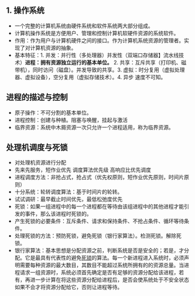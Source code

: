 ## 1. 操作系统

- 一个完整的计算机系统由硬件系统和软件系统两大部分组成。
- 计算机操作系统是方便用户、管理和控制计算机软硬件资源的系统软件。
- 作用：作为用户与计算机硬件之间的接口。作为计算机系统资源的管理者。实现了对计算机资源的抽象。
- 基本特征：1. 并发：并行性（多处理器）并发性（双端口存储器】流水线技术）**进程：拥有资源独立运行的基本单位。** 2. 共享：互斥共享（打印机、磁带机），同时访问（磁盘）。并发导致的共享。3. 虚拟：时分复用（虚拟处理器、虚拟设备），空分复用（虚拟存储技术）。4. 异步 速度不可知。



## 进程的描述与控制

- 原子操作：不可分割的基本单位。
- 进程控制：创建与种植。阻塞与唤醒，挂起与激活
- 临界资源：系统中木屑资源一次只允许一个进程适用，称为临界资源。



## 处理机调度与死锁

- 对处理机资源进行分配
- 先来先服务，短作业优先 调度算法优先级 高响应比优先调度
- 进程调度方法：非抢占式，抢占式（优先权原则，短作业优先原则，时间片原则）
- 十分系统：轮转调度算法：基于时间片的轮转。
- 试试调研：最早截止时间优先，最低松弛度优先
- 死锁：如果一组进程中的每一个进程都在等待由该组进程中的其他进程才能引发的事件，那么该进程时死锁的。
- 产生死锁的必要条件：互斥条件、请求和保持条件、不抢占条件、循环等待条件。
- 处理死锁的方法：预防死锁，避免死锁（银行家算法）。检测死锁。解除死锁。
- 银行家算法：基本思想是分配资源之前，判断系统是否是安全的；若是，才分配。它是最具有代表性的避免[死锁](https://baike.baidu.com/item/死锁)的算法。每一个新进程进入系统时，必须声明需要每种资源的最大数目，其数目不能超过系统所拥有的的资源总量。当进程请求一组资源时，系统必须首先确定是否有足够的资源分配给该进程，若有，再进一步计算在将这些资源分配给进程后，是否会使系统处于不安全状态如果不会才将资源分配给它，否则让进程等待。 

